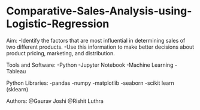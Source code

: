 # Comparative-Sales-Analysis-using-Logistic-Regression
 
Aim:
-Identify the factors that are most influential in determining sales of two different products.
-Use this information to make better decisions about product pricing, marketing, and distribution.

Tools and Software:
-Python
-Jupyter Notebook 
-Machine Learning
-Tableau 

Python Libraries:
-pandas
-numpy
-matplotlib
-seaborn
-scikit learn (sklearn)

Authors:
@Gaurav Joshi
@Rishit Luthra
